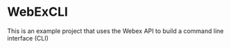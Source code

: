 # WebExCLI

This is an example project that uses the Webex API to build a command line interface (CLI)
